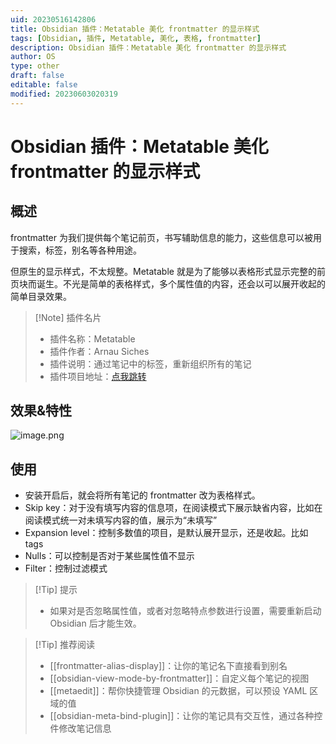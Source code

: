 ```yaml
---
uid: 20230516142806
title: Obsidian 插件：Metatable 美化 frontmatter 的显示样式
tags: [Obsidian, 插件, Metatable, 美化, 表格, frontmatter]
description: Obsidian 插件：Metatable 美化 frontmatter 的显示样式
author: OS
type: other
draft: false
editable: false
modified: 20230603020319
---
```


# Obsidian 插件：Metatable 美化 frontmatter 的显示样式

## 概述

frontmatter 为我们提供每个笔记前页，书写辅助信息的能力，这些信息可以被用于搜索，标签，别名等各种用途。

但原生的显示样式，不太规整。Metatable 就是为了能够以表格形式显示完整的前页块而诞生。不光是简单的表格样式，多个属性值的内容，还会以可以展开收起的简单目录效果。

> [!Note] 插件名片
> - 插件名称：Metatable
> - 插件作者：Arnau Siches
> - 插件说明：通过笔记中的标签，重新组织所有的笔记
> - 插件项目地址：[点我跳转](https://github.com/arnau/obsidian-metatable)

## 效果&特性

![image.png](https://cdn.pkmer.cn/images/20230516143126.png!pkmer)

## 使用

- 安装开启后，就会将所有笔记的 frontmatter 改为表格样式。
- Skip key：对于没有填写内容的信息项，在阅读模式下展示缺省内容，比如在阅读模式统一对未填写内容的值，展示为“未填写”
- Expansion level：控制多数值的项目，是默认展开显示，还是收起。比如 tags
- Nulls：可以控制是否对于某些属性值不显示
- Filter：控制过滤模式

> [!Tip] 提示
> - 如果对是否忽略属性值，或者对忽略特点参数进行设置，需要重新启动 Obsidian 后才能生效。

> [!Tip] 推荐阅读
> - [[frontmatter-alias-display]]：让你的笔记名下直接看到别名
> - [[obsidian-view-mode-by-frontmatter]]：自定义每个笔记的视图
> - [[metaedit]]：帮你快捷管理 Obsidian 的元数据，可以预设 YAML 区域的值
> - [[obsidian-meta-bind-plugin]]：让你的笔记具有交互性，通过各种控件修改笔记信息